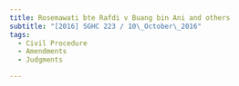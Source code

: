 ```yaml
---
title: Rosemawati bte Rafdi v Buang bin Ani and others 
subtitle: "[2016] SGHC 223 / 10\_October\_2016"
tags:
  - Civil Procedure
  - Amendments
  - Judgments

---
```


